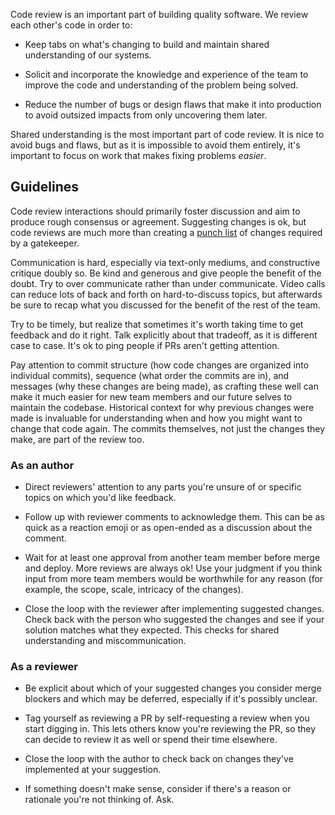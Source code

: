 Code review is an important part of building quality software.  We review each
other's code in order to:

* Keep tabs on what's changing to build and maintain shared understanding of
  our systems.

* Solicit and incorporate the knowledge and experience of the team to improve
  the code and understanding of the problem being solved.

* Reduce the number of bugs or design flaws that make it into production to
  avoid outsized impacts from only uncovering them later.

Shared understanding is the most important part of code review.  It is nice to
avoid bugs and flaws, but as it is impossible to avoid them entirely, it's
important to focus on work that makes fixing problems _easier_.


## Guidelines

Code review interactions should primarily foster discussion and aim to produce
rough consensus or agreement.  Suggesting changes is ok, but code reviews are
much more than creating a [punch list](https://m-w.com/dictionary/punch+list)
of changes required by a gatekeeper.

Communication is hard, especially via text-only mediums, and constructive
critique doubly so.  Be kind and generous and give people the benefit of the
doubt.  Try to over communicate rather than under communicate.  Video calls can
reduce lots of back and forth on hard-to-discuss topics, but afterwards be sure
to recap what you discussed for the benefit of the rest of the team.

Try to be timely, but realize that sometimes it's worth taking time to get
feedback and do it right.  Talk explicitly about that tradeoff, as it is
different case to case.  It's ok to ping people if PRs aren't getting
attention.

Pay attention to commit structure (how code changes are organized into
individual commits), sequence (what order the commits are in), and messages
(why these changes are being made), as crafting these well can make it much
easier for new team members and our future selves to maintain the codebase.
Historical context for why previous changes were made is invaluable for
understanding when and how you might want to change that code again.  The
commits themselves, not just the changes they make, are part of the review too.

### As an author

* Direct reviewers' attention to any parts you're unsure of or specific topics
  on which you'd like feedback.

* Follow up with reviewer comments to acknowledge them.  This can be as quick
  as a reaction emoji or as open-ended as a discussion about the comment.

* Wait for at least one approval from another team member before merge and
  deploy.  More reviews are always ok!  Use your judgment if you think input
  from more team members would be worthwhile for any reason (for example, the
  scope, scale, intricacy of the changes).

* Close the loop with the reviewer after implementing suggested changes.  Check
  back with the person who suggested the changes and see if your solution
  matches what they expected.  This checks for shared understanding and
  miscommunication.

### As a reviewer

* Be explicit about which of your suggested changes you consider merge blockers
  and which may be deferred, especially if it's possibly unclear.

* Tag yourself as reviewing a PR by self-requesting a review when you start
  digging in.  This lets others know you're reviewing the PR, so they can
  decide to review it as well or spend their time elsewhere.

* Close the loop with the author to check back on changes they've implemented
  at your suggestion.

* If something doesn't make sense, consider if there's a reason or rationale
  you're not thinking of.  Ask.
